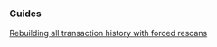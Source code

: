 ### Guides

[Rebuilding all transaction history with forced rescans](https://github.com/MegaGrindStone/btcwallet/tree/master/docs/force_rescans.md)
